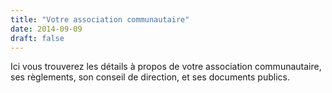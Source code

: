```yaml
---
title: "Votre association communautaire"
date: 2014-09-09
draft: false
---
```


Ici vous trouverez les détails à propos de votre association communautaire, ses règlements, son conseil de direction, et ses documents publics.


